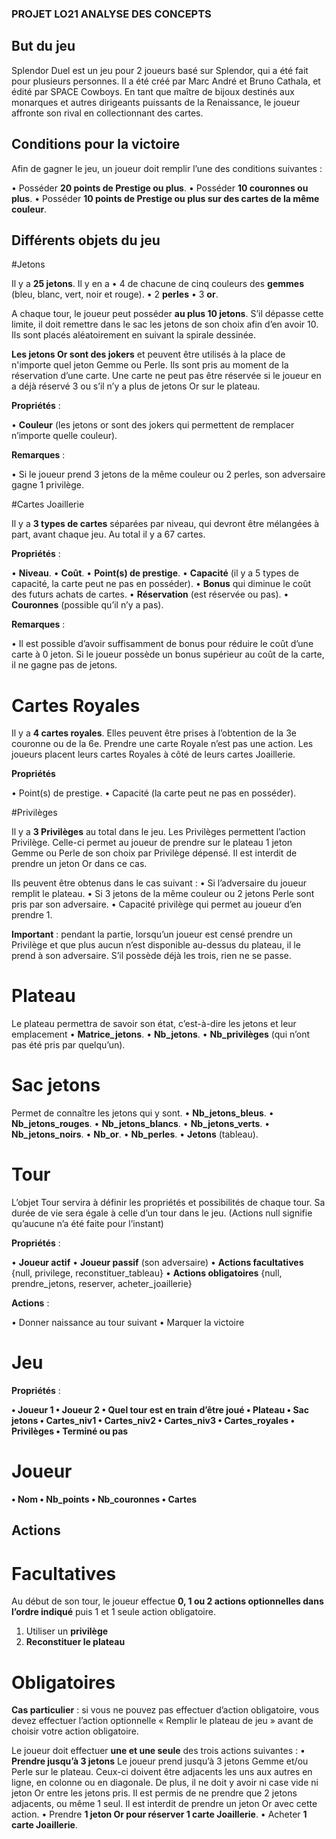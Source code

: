 ### PROJET LO21 ANALYSE DES CONCEPTS

## But du jeu

Splendor Duel est un jeu pour 2 joueurs basé sur Splendor, qui a été fait pour plusieurs personnes. Il a été créé par Marc André et Bruno Cathala, et édité par SPACE Cowboys.
En tant que maître de bijoux destinés aux monarques et autres dirigeants puissants de la Renaissance, le joueur affronte son rival en collectionnant des cartes.

## Conditions pour la victoire

Afin de gagner le jeu, un joueur doit remplir l’une des conditions suivantes :

•	Posséder **20 points de Prestige ou plus**.
•	Posséder **10 couronnes ou plus**.
•	Posséder **10 points de Prestige ou plus sur des cartes de la même couleur**.


## Différents objets du jeu

#Jetons

Il y a **25 jetons**. Il y en a 
•	4 de chacune de cinq couleurs des **gemmes** (bleu, blanc, vert, noir et rouge). 
•	2 **perles**
•	3 **or**. 

A chaque tour, le joueur peut posséder **au plus 10 jetons**. S’il dépasse cette limite, il doit remettre dans le sac les jetons de son choix afin d’en avoir 10. Ils sont placés aléatoirement en suivant la spirale dessinée.

**Les jetons Or sont des jokers** et peuvent être utilisés à la place de n'importe quel jeton Gemme ou Perle. Ils sont pris au moment de la réservation d’une carte. Une carte ne peut pas être réservée si le joueur en a déjà réservé 3 ou s’il n’y a plus de jetons Or sur le plateau.

**Propriétés** :

•	**Couleur** (les jetons or sont des jokers qui permettent de remplacer n’importe quelle couleur).

**Remarques** :

•	Si le joueur prend 3 jetons de la même couleur ou 2 perles, son adversaire gagne 1 privilège.

#Cartes Joaillerie

Il y a **3 types de cartes** séparées par niveau, qui devront être mélangées à part, avant chaque jeu. Au total il y a 67 cartes.

**Propriétés** :

•	**Niveau**.
•	**Coût**.
•	**Point(s) de prestige**.
•	**Capacité** (il y a 5 types de capacité, la carte peut ne pas en posséder).
•	**Bonus** qui diminue le coût des futurs achats de cartes.
•	**Réservation** (est réservée ou pas).
•	**Couronnes** (possible qu’il n’y a pas).

**Remarques** :

•	Il est possible d’avoir suffisamment de bonus pour réduire le coût d’une carte à 0 jeton. Si le joueur possède un bonus supérieur au coût de la carte, il ne gagne pas de jetons. 

# Cartes Royales

Il y a **4 cartes royales**. Elles peuvent être prises à l’obtention de la 3e couronne ou de la 6e. Prendre une carte Royale n’est pas une action. Les joueurs placent leurs cartes Royales à côté de leurs cartes Joaillerie. 

**Propriétés**

•	Point(s) de prestige.
•	Capacité (la carte peut ne pas en posséder).

#Privilèges

Il y a **3 Privilèges** au total dans le jeu. Les Privilèges permettent l’action Privilège. Celle-ci permet au joueur de prendre sur le plateau 1 jeton Gemme ou Perle de son choix par Privilège dépensé. Il est interdit de prendre un jeton Or dans ce cas.

Ils peuvent être obtenus dans le cas suivant :
•	Si l’adversaire du joueur remplit le plateau.
•	Si 3 jetons de la même couleur ou 2 jetons Perle sont pris par son adversaire.
•	Capacité privilège qui permet au joueur d’en prendre 1.

**Important** : pendant la partie, lorsqu’un joueur est censé prendre un Privilège et que plus aucun n’est disponible au-dessus du plateau, il le prend à son adversaire. S’il possède déjà les trois, rien ne se passe.

# Plateau

Le plateau permettra de savoir son état, c’est-à-dire les jetons et leur emplacement
•	**Matrice_jetons**.
•	**Nb_jetons**.
•	**Nb_privilèges** (qui n’ont pas été pris par quelqu’un).

# Sac jetons

Permet de connaître les jetons qui y sont.
•	**Nb_jetons_bleus**.
•	**Nb_jetons_rouges**.
•	**Nb_jetons_blancs**.
•	**Nb_jetons_verts**.
•	**Nb_jetons_noirs**.
•	**Nb_or**.
•	**Nb_perles**.
•	**Jetons** (tableau).

# Tour

L’objet Tour servira à définir les propriétés et possibilités de chaque tour. Sa durée de vie sera égale à celle d’un tour dans le jeu. (Actions null signifie qu’aucune n’a été faite pour l’instant)

**Propriétés** :

•	**Joueur actif**
•	**Joueur passif** (son adversaire)
•	**Actions facultatives** {null, privilege, reconstituer_tableau}
•	**Actions obligatoires** {null, prendre_jetons, reserver, acheter_joaillerie}

**Actions** :

•	Donner naissance au tour suivant
•	Marquer la victoire

# Jeu

**Propriétés** :

**•	Joueur 1
•	Joueur 2
•	Quel tour est en train d’être joué
•	Plateau
•	Sac jetons
•	Cartes_niv1
•	Cartes_niv2
•	Cartes_niv3
•	Cartes_royales
•	Privilèges
•	Terminé ou pas**



# Joueur

**•	Nom
•	Nb_points
•	Nb_couronnes
•	Cartes**


## Actions

# Facultatives

Au début de son tour, le joueur effectue **0, 1 ou 2 actions optionnelles dans l’ordre indiqué** puis 1 et 1 seule action obligatoire.
1.	Utiliser un **privilège**
2.	**Reconstituer le plateau**

# Obligatoires

**Cas particulier** : si vous ne pouvez pas effectuer d’action obligatoire, vous devez effectuer l’action optionnelle « Remplir le plateau de jeu » avant de choisir votre action obligatoire.

Le joueur doit effectuer **une et une seule** des trois actions suivantes :
•	**Prendre jusqu’à 3 jetons**
Le joueur prend jusqu’à 3 jetons Gemme et/ou Perle sur le plateau. Ceux-ci doivent être adjacents les uns aux autres en ligne, en colonne ou en diagonale. De plus, il ne doit y avoir ni case vide ni jeton Or entre les jetons pris. Il est permis de ne prendre que 2 jetons adjacents, ou même 1 seul. Il est interdit de prendre un jeton Or avec cette action.
•	Prendre **1 jeton Or pour réserver 1 carte Joaillerie**.
•	Acheter **1 carte Joaillerie**.




